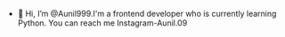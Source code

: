 - 👋 Hi, I’m @Aunil999.I'm a frontend developer who is currently learning Python.
You can reach me Instagram-Aunil.09


<!---
Aunil999/Aunil999 is a ✨ special ✨ repository because its `README.md` (this file) appears on your GitHub profile.
You can click the Preview link to take a look at your changes.
--->
